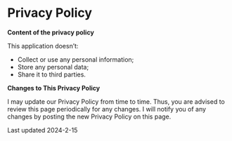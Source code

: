 # Privacy Policy

**Content of the privacy policy**

This application doesn’t:

-   Collect or use any personal information;
-   Store any personal data;
-   Share it to third parties.

**Changes to This Privacy Policy**

I may update our Privacy Policy from time to time. Thus, you are advised to review this page periodically for any changes. 
I will notify you of any changes by posting the new Privacy Policy on this page.

Last updated 2024-2-15
